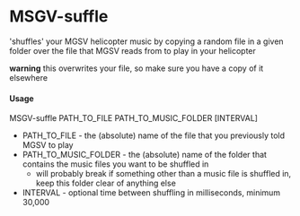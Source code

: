 # MSGV-suffle

'shuffles' your MGSV helicopter music by copying a random file in a given folder over the file that MGSV reads from to play in your helicopter

**warning** this overwrites your file, so make sure you have a copy of it elsewhere

#### Usage
MSGV-suffle PATH_TO_FILE PATH_TO_MUSIC_FOLDER [INTERVAL]

- PATH_TO_FILE - the (absolute) name of the file that you previously told MGSV to play
- PATH_TO_MUSIC_FOLDER - the (absolute) name of the folder that contains the music files you want to be shuffled in
  - will probably break if something other than a music file is shuffled in, keep this folder clear of anything else
- INTERVAL - optional time between shuffling in milliseconds, minimum 30,000
